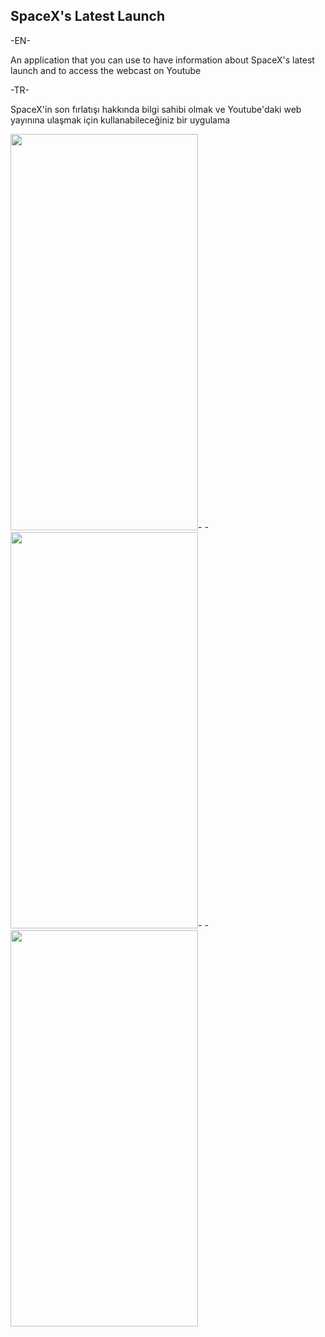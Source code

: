 ## SpaceX's Latest Launch

-EN-

An application that you can use to have information about SpaceX's latest launch and to access the webcast on Youtube

-TR-

SpaceX'in son fırlatışı hakkında bilgi sahibi olmak ve Youtube'daki web yayınına ulaşmak için kullanabileceğiniz bir uygulama

<img src="https://user-images.githubusercontent.com/65001246/162573656-94f1c0e7-bfac-4adb-b56a-343329391872.jpg" width="300" height="634">-   -<img src="https://user-images.githubusercontent.com/65001246/162573670-3773a4e7-21dc-4eb2-bd28-7942740eb5b4.jpg" width="300" height="634">-   -<img src="https://user-images.githubusercontent.com/65001246/162573675-674599ea-ef3b-450a-9252-600e4b4d7a34.jpg" width="300" height="634"> 
